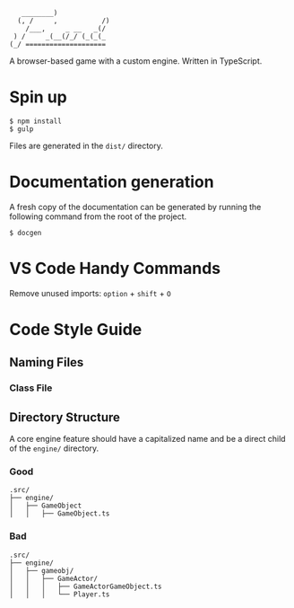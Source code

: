 ```
   ________)
  (, /     ,           /)
    /___,     _ __   _(/
 ) /     _(__(/_/ (_(_(_
(_/ ====================
```
A browser-based game with a custom engine. Written in TypeScript.

# Spin up

```
$ npm install
$ gulp
```

Files are generated in the `dist/` directory.

# Documentation generation

A fresh copy of the documentation can be generated by running the following
command from the root of the project.
```
$ docgen
```

# VS Code Handy Commands

Remove unused imports:
`option` + `shift` + `O`

# Code Style Guide

## Naming Files

### Class File

## Directory Structure

A core engine feature should have a capitalized name and be a direct child of
the `engine/` directory.

### Good
```
.src/
├── engine/
│   ├── GameObject
│   │   ├── GameObject.ts
```
### Bad
```
.src/
├── engine/
│   ├── gameobj/
│   │   ├── GameActor/
│   │   │   ├── GameActorGameObject.ts
│   │   │   └── Player.ts
```
